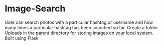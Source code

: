 # Image-Search
User can search photos with a particular hashtag or username and how many times a particular hashtag has been searched so far.
Create a folder Uploads in the parent directory for storing images on your local system.
Built using Flask
